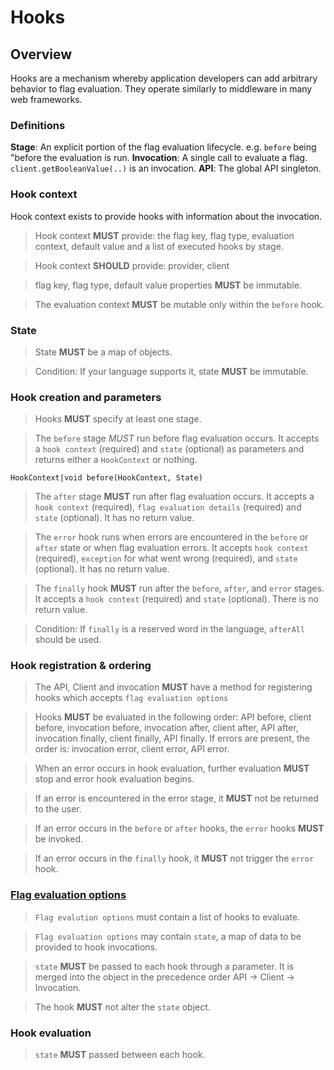 # Hooks

## Overview

Hooks are a mechanism whereby application developers can add arbitrary behavior
to flag evaluation. They operate similarly to middleware in many web frameworks.

### Definitions

**Stage**: An explicit portion of the flag evaluation lifecycle. e.g. `before` being "before the evaluation is run.
**Invocation**: A single call to evaluate a flag. `client.getBooleanValue(..)` is an invocation.
**API**: The global API singleton.

### Hook context

Hook context exists to provide hooks with information about the invocation.

> Hook context **MUST** provide: the flag key, flag type, evaluation context, default value and a list of  executed hooks by stage.

> Hook context **SHOULD** provide: provider, client

> flag key, flag type, default value properties **MUST** be immutable.

> The evaluation context **MUST** be mutable only within the `before` hook.

### State

> State **MUST** be a map of objects.

> Condition: If your language supports it, state **MUST** be immutable.

### Hook creation and parameters

> Hooks **MUST** specify at least one stage.

> The `before` stage *MUST* run before flag evaluation occurs. It accepts a `hook context` (required) and `state` (optional) as parameters and returns either a `HookContext` or nothing.

```
HookContext|void before(HookContext, State)
```

> The `after` stage **MUST** run after flag evaluation occurs. It accepts a `hook context` (required), `flag evaluation details` (required) and `state` (optional). It has no return value.

> The `error` hook runs when errors are encountered in the `before` or `after` state or when flag evaluation errors. It accepts `hook context` (required), `exception` for what went wrong (required), and `state` (optional). It has no return value.

> The `finally` hook **MUST** run after the `before`, `after`, and `error` stages. It accepts a `hook context` (required) and `state` (optional). There is no return value.

> Condition: If `finally` is a reserved word in the language, `afterAll` should be used.

### Hook registration & ordering

> The API, Client and invocation **MUST** have a method for registering hooks which accepts `flag evaluation options`

> Hooks **MUST** be evaluated in the following order: API before, client before, invocation before, invocation after, client after, API after, invocation finally, client finally, API finally. If errors are present, the order is: invocation error, client error, API error.

> When an error occurs in hook evaluation, further evaluation **MUST** stop and error hook evaluation begins.

> If an error is encountered in the error stage, it **MUST** not be returned to the user.

> If an error occurs in the `before` or `after` hooks, the `error` hooks **MUST** be invoked.

> If an error occurs in the `finally` hook, it **MUST** not trigger the `error` hook.

### [Flag evaluation options](../types.md#evaluation-options)

> `Flag evalution options` must contain a list of hooks to evaluate.

> `Flag evaluation options` may contain `state`, a map of data to be provided to hook invocations.

> `state` **MUST** be passed to each hook through a parameter. It is merged into the object in the precedence order API -> Client -> Invocation.

> The hook **MUST** not alter the `state` object.

### Hook evaluation

> `state` **MUST** passed between each hook.
